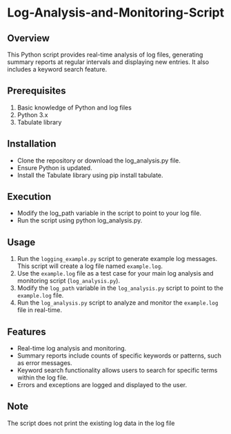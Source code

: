 # Log-Analysis-and-Monitoring-Script

## Overview
This Python script provides real-time analysis of log files, generating summary reports at regular intervals and displaying new entries. It also includes a keyword search feature.

## Prerequisites
1. Basic knowledge of Python and log files
2. Python 3.x
3. Tabulate library 

## Installation
- Clone the repository or download the log_analysis.py file.
- Ensure Python is updated.
- Install the Tabulate library using pip install tabulate.

## Execution
- Modify the log_path variable in the script to point to your log file.
- Run the script using python log_analysis.py.

## Usage
1. Run the `logging_example.py` script to generate example log messages. This script will create a log file named `example.log`.
2. Use the `example.log` file as a test case for your main log analysis and monitoring script (`log_analysis.py`).
3. Modify the `log_path` variable in the `log_analysis.py` script to point to the `example.log` file.
4. Run the `log_analysis.py` script to analyze and monitor the `example.log` file in real-time.


## Features
- Real-time log analysis and monitoring.
- Summary reports include counts of specific keywords or patterns, such as error messages.
- Keyword search functionality allows users to search for specific terms within the log file.
- Errors and exceptions are logged and displayed to the user.

## Note
The script does not print the existing log data in the log file

